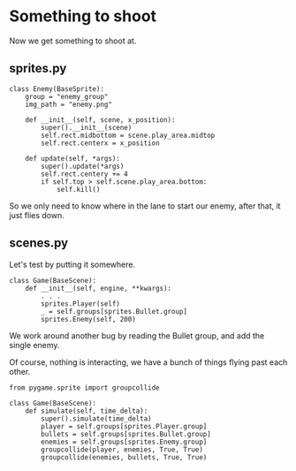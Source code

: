 # Something to shoot

Now we get something to shoot at.

## sprites.py

    class Enemy(BaseSprite):
        group = "enemy_group"
        img_path = "enemy.png"
        
        def __init__(self, scene, x_position):
            super().__init__(scene)
            self.rect.midbottom = scene.play_area.midtop
            self.rect.centerx = x_position
        
        def update(self, *args):
            super().update(*args)
            self.rect.centery += 4
            if self.top > self.scene.play_area.bottom:
                self.kill()

So we only need to know where in the lane to start our enemy, after that, it
just flies down.

## scenes.py

Let's test by putting it somewhere.

    class Game(BaseScene):
        def __init__(self, engine, **kwargs):
            . . .
            sprites.Player(self)
            _ = self.groups[sprites.Bullet.group]
            sprites.Enemy(self, 200)

We work around another bug by reading the Bullet group, and add the single
enemy.

Of course, nothing is interacting, we have a bunch of things flying past each
other.

    from pygame.sprite import groupcollide

    class Game(BaseScene):
        def simulate(self, time_delta):
            super().simulate(time_delta)
            player = self.groups[sprites.Player.group]
            bullets = self.groups[sprites.Bullet.group]
            enemies = self.groups[sprites.Enemy.group]
            groupcollide(player, enemies, True, True)
            groupcollide(enemies, bullets, True, True)
